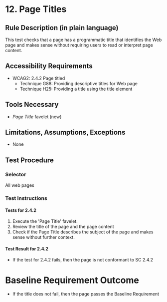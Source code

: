 # 12. Page Titles
## Rule Description (in plain language)
This test checks that a page has a programmatic title that identifies the Web page and makes sense without requiring users to read or interpret page content. 

## Accessibility Requirements
* WCAG2: 2.4.2 Page titled
  * Technique G88: Providing descriptive titles for Web page
  * Technique H25: Providing a title using the title element

## Tools Necessary
 * *Page Title* favelet (new)

## Limitations, Assumptions, Exceptions
 * None

## Test Procedure 
### Selector
All web pages

### Test Instructions

#### Tests for 2.4.2
1. Execute the 'Page Title' favelet.
 1. Review the title of the page and the page content
 1. Check if the Page Title describes the subject of the page and makes sense without further context.

#### Test Result for 2.4.2
* If the test for 2.4.2 fails, then the page is not conformant to SC 2.4.2

# Baseline Requirement Outcome
* If the title does not fail, then the page passes the Baseline Requirement
